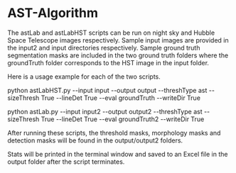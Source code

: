 # AST-Algorithm

The astLab and astLabHST scripts can be run on night sky and Hubble Space Telescope images respectively. Sample input images are provided in the input2 and input directories respectively. Sample ground truth segmentation masks are included in the two ground truth folders where the groundTruth folder corresponds to the HST image in the input folder.

Here is a usage example for each of the two scripts.

python astLabHST.py --input input --output output --threshType ast --sizeThresh True --lineDet True --eval groundTruth --writeDir True

python astLab.py --input input2 --output output2 --threshType ast --sizeThresh True --lineDet True --eval groundTruth2 --writeDir True

After running these scripts, the threshold masks, morphology masks and detection masks will be found in the output/output2 folders.

Stats will be printed in the terminal window and saved to an Excel file in the output folder after the script terminates.
